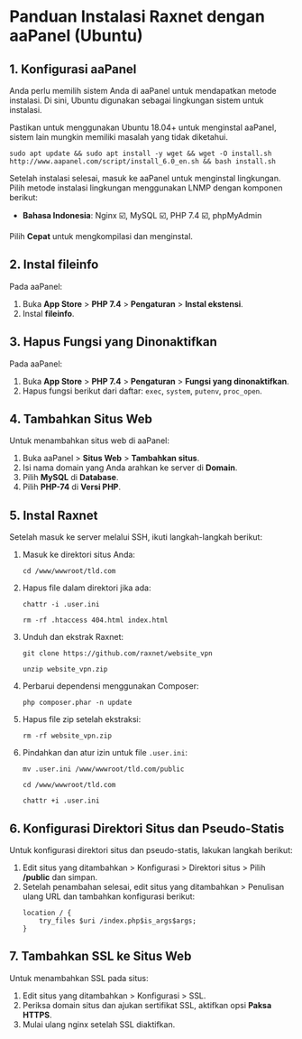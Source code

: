 # Panduan Instalasi Raxnet dengan aaPanel (Ubuntu)

<div>
    <h2>1. Konfigurasi aaPanel</h2>
    <p>Anda perlu memilih sistem Anda di aaPanel untuk mendapatkan metode instalasi. Di sini, Ubuntu digunakan sebagai lingkungan sistem untuk instalasi.</p>
    <p>Pastikan untuk menggunakan Ubuntu 18.04+ untuk menginstal aaPanel, sistem lain mungkin memiliki masalah yang tidak diketahui.</p>
    <pre><code>sudo apt update && sudo apt install -y wget && wget -O install.sh http://www.aapanel.com/script/install_6.0_en.sh && bash install.sh</code></pre>
    <p>Setelah instalasi selesai, masuk ke aaPanel untuk menginstal lingkungan. Pilih metode instalasi lingkungan menggunakan LNMP dengan komponen berikut:</p>
    <ul>
        <li><strong>Bahasa Indonesia</strong>: Nginx ☑️, MySQL ☑️, PHP 7.4 ☑️, phpMyAdmin</li>
    </ul>
    <p>Pilih <strong>Cepat</strong> untuk mengkompilasi dan menginstal.</p>
</div>

<div>
    <h2>2. Instal fileinfo</h2>
    <p>Pada aaPanel:</p>
    <ol>
        <li>Buka <strong>App Store</strong> > <strong>PHP 7.4</strong> > <strong>Pengaturan</strong> > <strong>Instal ekstensi</strong>.</li>
        <li>Instal <strong>fileinfo</strong>.</li>
    </ol>
</div>

<div>
    <h2>3. Hapus Fungsi yang Dinonaktifkan</h2>
    <p>Pada aaPanel:</p>
    <ol>
        <li>Buka <strong>App Store</strong> > <strong>PHP 7.4</strong> > <strong>Pengaturan</strong> > <strong>Fungsi yang dinonaktifkan</strong>.</li>
        <li>Hapus fungsi berikut dari daftar: <code>exec</code>, <code>system</code>, <code>putenv</code>, <code>proc_open</code>.</li>
    </ol>
</div>

<div>
    <h2>4. Tambahkan Situs Web</h2>
    <p>Untuk menambahkan situs web di aaPanel:</p>
    <ol>
        <li>Buka aaPanel > <strong>Situs Web</strong> > <strong>Tambahkan situs</strong>.</li>
        <li>Isi nama domain yang Anda arahkan ke server di <strong>Domain</strong>.</li>
        <li>Pilih <strong>MySQL</strong> di <strong>Database</strong>.</li>
        <li>Pilih <strong>PHP-74</strong> di <strong>Versi PHP</strong>.</li>
    </ol>
</div>

<div>
    <h2>5. Instal Raxnet</h2>
    <p>Setelah masuk ke server melalui SSH, ikuti langkah-langkah berikut:</p>
    <ol>
        <li>Masuk ke direktori situs Anda:</li>
        <pre><code>cd /www/wwwroot/tld.com</code></pre>
        <li>Hapus file dalam direktori jika ada:</li>
        <pre><code>chattr -i .user.ini</code></pre>
        <pre><code>rm -rf .htaccess 404.html index.html</code></pre>
        <li>Unduh dan ekstrak Raxnet:</li>
        <pre><code>git clone https://github.com/raxnet/website_vpn</code></pre>
        <pre><code>unzip website_vpn.zip</code></pre>
        <li>Perbarui dependensi menggunakan Composer:</li>
        <pre><code>php composer.phar -n update</code></pre>
        <li>Hapus file zip setelah ekstraksi:</li>
        <pre><code>rm -rf website_vpn.zip</code></pre>
        <li>Pindahkan dan atur izin untuk file <code>.user.ini</code>:</li>
        <pre><code>mv .user.ini /www/wwwroot/tld.com/public</code></pre>
        <pre><code>cd /www/wwwroot/tld.com</code></pre>
        <pre><code>chattr +i .user.ini</code></pre>
    </ol>
</div>

<div>
    <h2>6. Konfigurasi Direktori Situs dan Pseudo-Statis</h2>
    <p>Untuk konfigurasi direktori situs dan pseudo-statis, lakukan langkah berikut:</p>
    <ol>
        <li>Edit situs yang ditambahkan > Konfigurasi > Direktori situs > Pilih <strong>/public</strong> dan simpan.</li>
        <li>Setelah penambahan selesai, edit situs yang ditambahkan > Penulisan ulang URL dan tambahkan konfigurasi berikut:</li>
        <pre><code>location / {
    try_files $uri /index.php$is_args$args;
}</code></pre>
    </ol>
</div>

<div>
    <h2>7. Tambahkan SSL ke Situs Web</h2>
    <p>Untuk menambahkan SSL pada situs:</p>
    <ol>
        <li>Edit situs yang ditambahkan > Konfigurasi > SSL.</li>
        <li>Periksa domain situs dan ajukan sertifikat SSL, aktifkan opsi <strong>Paksa HTTPS</strong>.</li>
        <li>Mulai ulang nginx setelah SSL diaktifkan.</li>
    </ol>
</div>

